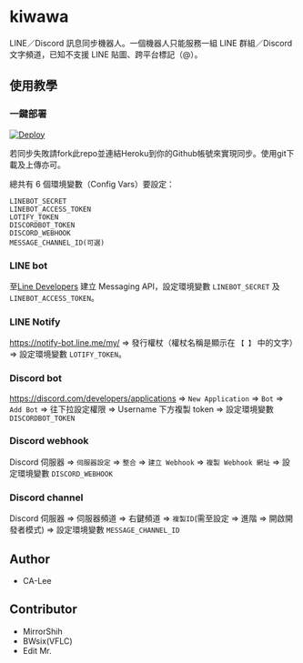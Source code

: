 # kiwawa

LINE／Discord 訊息同步機器人。一個機器人只能服務一組 LINE 群組／Discord 文字頻道，已知不支援 LINE 貼圖、跨平台標記（@）。

## 使用教學

### 一鍵部署
[![Deploy](https://www.herokucdn.com/deploy/button.svg)](https://heroku.com/deploy)

若同步失敗請fork此repo並連結Heroku到你的Github帳號來實現同步。使用git下載及上傳亦可。

總共有 6 個環境變數（Config Vars）要設定： 
```
LINEBOT_SECRET
LINEBOT_ACCESS_TOKEN
LOTIFY_TOKEN
DISCORDBOT_TOKEN
DISCORD_WEBHOOK
MESSAGE_CHANNEL_ID(可選)
```

### LINE bot

至[Line Developers](https://developers.line.biz/console/) 建立 Messaging API，設定環境變數 `LINEBOT_SECRET` 及 `LINEBOT_ACCESS_TOKEN`。

### LINE Notify

https://notify-bot.line.me/my/ => 發行權杖（權杖名稱是顯示在 `【 】` 中的文字）=> 設定環境變數 `LOTIFY_TOKEN`。

### Discord bot

https://discord.com/developers/applications => `New Application` => `Bot` => `Add Bot` => 往下拉設定權限 => Username 下方複製 token => 設定環境變數 `DISCORDBOT_TOKEN`

### Discord webhook

Discord 伺服器 => `伺服器設定` => `整合` => `建立 Webhook` => `複製 Webhook 網址` => 設定環境變數 `DISCORD_WEBHOOK`

### Discord channel

Discord 伺服器 => 伺服器頻道 => 右鍵頻道 => `複製ID`(需至設定 => 進階 => 開啟開發者模式) => 設定環境變數 `MESSAGE_CHANNEL_ID`

## Author

- CA-Lee

## Contributor

- MirrorShih
- BWsix(VFLC)
- Edit Mr.

